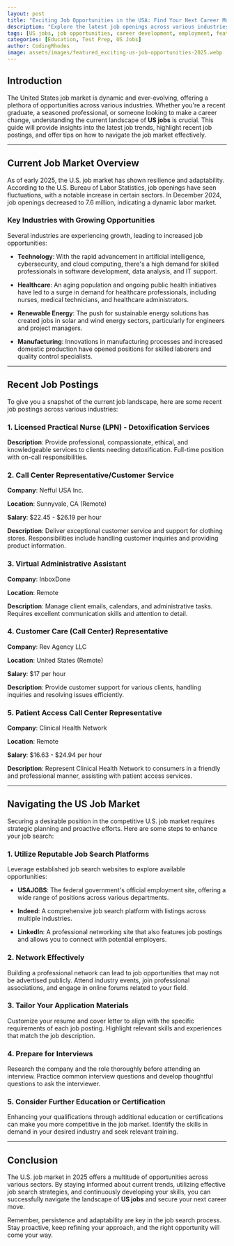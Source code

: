 ```yaml
---
layout: post
title: "Exciting Job Opportunities in the USA: Find Your Next Career Move Today!"
description: "Explore the latest job openings across various industries in the USA. Discover how to navigate the US jobs market and secure your next career opportunity."
tags: [US jobs, job opportunities, career development, employment, featured]
categories: [Education, Test Prep, US Jobs]
author: CodingRhodes
image: assets/images/featured_exciting-us-job-opportunities-2025.webp
---
```


## Introduction

The United States job market is dynamic and ever-evolving, offering a plethora of opportunities across various industries. Whether you're a recent graduate, a seasoned professional, or someone looking to make a career change, understanding the current landscape of **US jobs** is crucial. This guide will provide insights into the latest job trends, highlight recent job postings, and offer tips on how to navigate the job market effectively.

---

## Current Job Market Overview

As of early 2025, the U.S. job market has shown resilience and adaptability. According to the U.S. Bureau of Labor Statistics, job openings have seen fluctuations, with a notable increase in certain sectors. In December 2024, job openings decreased to 7.6 million, indicating a dynamic labor market.

### Key Industries with Growing Opportunities

Several industries are experiencing growth, leading to increased job opportunities:

- **Technology**: With the rapid advancement in artificial intelligence, cybersecurity, and cloud computing, there's a high demand for skilled professionals in software development, data analysis, and IT support.

- **Healthcare**: An aging population and ongoing public health initiatives have led to a surge in demand for healthcare professionals, including nurses, medical technicians, and healthcare administrators.

- **Renewable Energy**: The push for sustainable energy solutions has created jobs in solar and wind energy sectors, particularly for engineers and project managers.

- **Manufacturing**: Innovations in manufacturing processes and increased domestic production have opened positions for skilled laborers and quality control specialists.

---

## Recent Job Postings

To give you a snapshot of the current job landscape, here are some recent job postings across various industries:

### 1. **Licensed Practical Nurse (LPN) - Detoxification Services**


**Description**: Provide professional, compassionate, ethical, and knowledgeable services to clients needing detoxification. Full-time position with on-call responsibilities.


### 2. **Call Center Representative/Customer Service**

**Company**: Nefful USA Inc.

**Location**: Sunnyvale, CA (Remote)

**Salary**: $22.45 - $26.19 per hour

**Description**: Deliver exceptional customer service and support for clothing stores. Responsibilities include handling customer inquiries and providing product information.

### 3. **Virtual Administrative Assistant**

**Company**: InboxDone

**Location**: Remote

**Description**: Manage client emails, calendars, and administrative tasks. Requires excellent communication skills and attention to detail.

### 4. **Customer Care (Call Center) Representative**

**Company**: Rev Agency LLC

**Location**: United States (Remote)

**Salary**: $17 per hour

**Description**: Provide customer support for various clients, handling inquiries and resolving issues efficiently.

### 5. **Patient Access Call Center Representative**

**Company**: Clinical Health Network

**Location**: Remote

**Salary**: $16.63 - $24.94 per hour

**Description**: Represent Clinical Health Network to consumers in a friendly and professional manner, assisting with patient access services.

---

## Navigating the US Job Market

Securing a desirable position in the competitive U.S. job market requires strategic planning and proactive efforts. Here are some steps to enhance your job search:

### 1. **Utilize Reputable Job Search Platforms**

Leverage established job search websites to explore available opportunities:

- **USAJOBS**: The federal government's official employment site, offering a wide range of positions across various departments.

- **Indeed**: A comprehensive job search platform with listings across multiple industries. 

- **LinkedIn**: A professional networking site that also features job postings and allows you to connect with potential employers.

### 2. **Network Effectively**

Building a professional network can lead to job opportunities that may not be advertised publicly. Attend industry events, join professional associations, and engage in online forums related to your field.

### 3. **Tailor Your Application Materials**

Customize your resume and cover letter to align with the specific requirements of each job posting. Highlight relevant skills and experiences that match the job description.

### 4. **Prepare for Interviews**

Research the company and the role thoroughly before attending an interview. Practice common interview questions and develop thoughtful questions to ask the interviewer.

### 5. **Consider Further Education or Certification**

Enhancing your qualifications through additional education or certifications can make you more competitive in the job market. Identify the skills in demand in your desired industry and seek relevant training.

---

## Conclusion

The U.S. job market in 2025 offers a multitude of opportunities across various sectors. By staying informed about current trends, utilizing effective job search strategies, and continuously developing your skills, you can successfully navigate the landscape of **US jobs** and secure your next career move.

Remember, persistence and adaptability are key in the job search process. Stay proactive, keep refining your approach, and the right opportunity will come your way.


